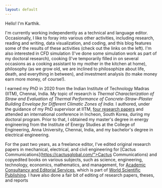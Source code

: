 ```yaml
---
layout: default
---
```


Hello! I'm Karthik.

I'm currently working independently as a technical and
language editor. Occasionally, I like to foray into various other activities,
including research, reading and writing, data visualization, and coding, and
this blog features some of the results of these activities (check out the links on the left). I'm also interested
in CFD simulation (I've done some simulation work as part of my doctoral
research), cooking (I've temporarily filled in on several occasions as a cooking
assistant to my mother in the kitchen at home), philosophy (as we grow old, we
are inclined to philosophize about life, death, and everything in between), and
investment analysis (to make money earn more money, of course!).

I earned my PhD in 2020 from the Indian Institute of Technology Madras (IITM),
Chennai, India. My topic of research is *Thermal Characterization of Straw and Evaluation of Thermal Performance of Concrete-Straw-Plaster Building Envelope for Different Climatic Zones of India.*  I authored, under the guidance of my PhD supervisor at IITM, [four research papers](https://scholar.google.com/citations?user=LBHOxzAAAAAJ&hl=en) and attended an international conference in Incheon, South Korea, during my doctoral program.  Prior to that, I obtained my master's degree in energy engineering from the Institute of Energy Studies at the College of Engineering, Anna University, Chennai, India, and my bachelor's degree in electrical engineering.

For the past two years, as a freelance editor, I've edited original research papers
in mechanical, electrical, and civil engineering for  [Cactus Communications](https://cactusglobal.com/">Cactus Communications) and copyedited books on various subjects, such as science, engineering, technology, economics, mathematics, and management, for [Academic Consultancy and Editorial Services](https://www.acesworldwide.net/), which is part of  [World Scientific Publishing](https://worldscientific.com/). I have also done a fair bit of editing of research papers, theses, and reports
